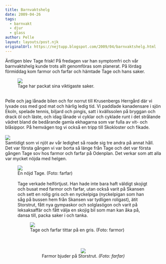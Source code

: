 ```yaml
---
title: Barnvaktshelg
date: 2009-04-26
tags: 
  - barnvakt
  - djur
  - glass	
author: Pelle
layout: layouts/post.njk
originalUrl: https://nejtupp.blogspot.com/2009/04/barnvaktshelg.html
---
```


Äntligen blev Tage frisk! På fredagen var han symptomfri och vår barnvaktshelg kunde trots allt genomföras som planerat. På lördag förmiddag kom farmor och farfar och hämtade Tage och hans saker.

<figure>
	<img src="../../../../img/_MG_2400_1024pix.jpg">
	<figcaption>Tage har packat sina viktigaste saker.</figcaption>
</figure><br>Pelle och jag lånade bilen och for norrut till Krusenbergs Herrgård där vi lyxade oss med god mat och härlig ledig tid. Vi paddlade kanadensare i sjön Ekoln, spelade tennis, biljard och pingis, satt i kvällssolen på bryggan och drack öl och läste, och idag lånade vi cyklar och cyklade runt i det strålande vädret bland de bedårande gamla ekhagarna som var fulla av vit- och blåsippor. På hemvägen tog vi också en tripp till Skokloster och fikade.<br><br><img src="../../../../img/_MG_2412_1024pix.jpg"><br>Samtidigt som vi njöt av vår ledighet så roade sig tre andra på annat håll. Det var första gången vi var borta så länge från Tage och det var första gången Tage sov hos farmor och farfar på Odenplan. Det verkar som att alla var mycket nöjda med helgen.<br>

<figure>
	<img src="../../../../img/Barnvaktsdag+090426+034_1024.jpg">
	<figcaption>En nöjd Tage. (Foto: farfar)</span></span><br><br></div>Tage verkade helförtjust. Han hade inte bara haft väldigt skojigt och busat med farmor och farfar, utan också varit på Skansen och sett en rolig gris och en nyckelpiga (nyckelpigan som han såg på bussen hem från Skansen var tydligen roligast), ätit Storstrut, fått nya gympaskor och solglasögon och varit på leksaksaffär och fått välja en skojig bil som man kan åka på, dansa till, packa saker i och tanka.

<figure>
	<img src="../../../../img/Barnvaktsdag+090426+016_1024.jpg">
	<figcaption>Tage och farfar tittar på en gris. (Foto: farmor)<br><br><br></span></span></div><br><div style="text-align: center;"><img src="../../../../img/Barnvaktsdag+090426+025_1024.jpg">
	<figcaption>Farmor bjuder på Storstrut.</span><span style="font-style: italic;"> (Foto: farfar)</figcaption>
</figure>
